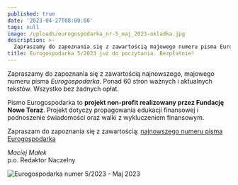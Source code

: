 ```yaml
---
published: true
date: '2023-04-27T08:00:00'
tags: null
image: /uploads/eurogospodarka_nr-5_maj_2023-okladka.jpg
description: >-
  Zapraszamy do zapoznania się z zawartością majowego numeru pisma Eurogospodarka. Ponad 60 stron ważnych i aktualnych tekstów. Do poczytania... bez opłat. 
title: Eurogospodarka 5/2023 już do poczytania. Bezpłatnie!
---
```


Zapraszamy do zapoznania się z zawartością najnowszego, majowego numeru pisma *Eurogospodarka*. Ponad 60 stron ważnych i aktualnych tekstów. Wszystko bez żadnych opłat. 

Pismo Eurogospodarka to **projekt non-profit realizowany przez Fundację Nowe Teraz**. Projekt dotyczy propagowania edukacji finansowej i podnoszenie świadomości oraz walki z wykluczeniem finansowym.

Zapraszam do zapoznania się z zawartością: [najnowszego numeru pisma Eurogospodarka](https://eurogospodarka.eu/eurogospodarka-maj-2023/)

*Maciej Małek*   
p.o. Redaktor Naczelny

![Eurogospodarka numer 5/2023 - Maj 2023](/uploads/eurogospodarka_nr-5_maj_2023-spis-tresci.jpg)

